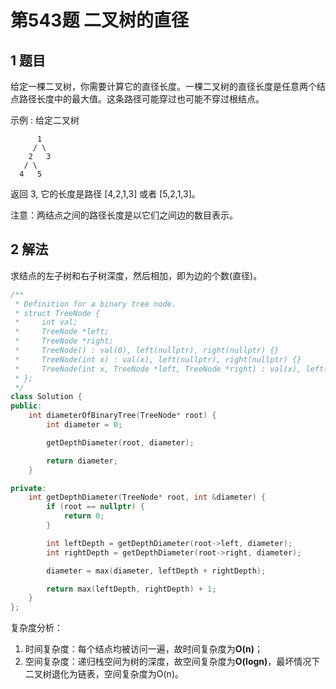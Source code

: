 # 第543题 二叉树的直径

## 1 题目

给定一棵二叉树，你需要计算它的直径长度。一棵二叉树的直径长度是任意两个结点路径长度中的最大值。这条路径可能穿过也可能不穿过根结点。

示例 :
给定二叉树

          1
         / \
        2   3
       / \     
      4   5    
返回 3, 它的长度是路径 [4,2,1,3] 或者 [5,2,1,3]。

注意：两结点之间的路径长度是以它们之间边的数目表示。

## 2 解法

求结点的左子树和右子树深度，然后相加，即为边的个数(直径)。

```c++
/**
 * Definition for a binary tree node.
 * struct TreeNode {
 *     int val;
 *     TreeNode *left;
 *     TreeNode *right;
 *     TreeNode() : val(0), left(nullptr), right(nullptr) {}
 *     TreeNode(int x) : val(x), left(nullptr), right(nullptr) {}
 *     TreeNode(int x, TreeNode *left, TreeNode *right) : val(x), left(left), right(right) {}
 * };
 */
class Solution {
public:
    int diameterOfBinaryTree(TreeNode* root) {
        int diameter = 0;

        getDepthDiameter(root, diameter);

        return diameter;
    }

private:
    int getDepthDiameter(TreeNode* root, int &diameter) {
        if (root == nullptr) {
            return 0;
        }

        int leftDepth = getDepthDiameter(root->left, diameter);
        int rightDepth = getDepthDiameter(root->right, diameter);

        diameter = max(diameter, leftDepth + rightDepth);

        return max(leftDepth, rightDepth) + 1;
    }
};
```

复杂度分析：

1. 时间复杂度：每个结点均被访问一遍，故时间复杂度为**O(n)**；
2. 空间复杂度：递归栈空间为树的深度，故空间复杂度为**O(logn)**，最坏情况下二叉树退化为链表，空间复杂度为O(n)。

